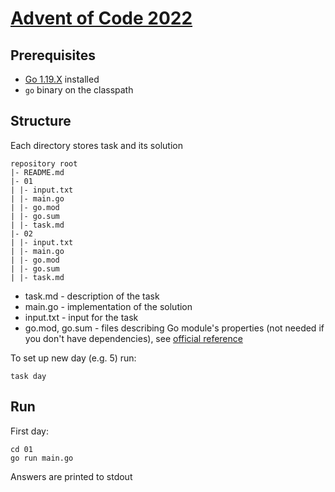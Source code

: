 # [Advent of Code 2022](https://adventofcode.com/2022/)

## Prerequisites

- [Go 1.19.X](https://go.dev/dl/) installed
- `go` binary on the classpath

## Structure

Each directory stores task and its solution
```text
repository root
|- README.md
|- 01
| |- input.txt
| |- main.go
| |- go.mod
| |- go.sum
| |- task.md
|- 02
| |- input.txt
| |- main.go
| |- go.mod
| |- go.sum
| |- task.md
```

- task.md - description of the task
- main.go - implementation of the solution
- input.txt - input for the task
- go.mod, go.sum - files describing Go module's properties (not needed if you don't have dependencies),
  see [official reference](https://go.dev/doc/modules/gomod-ref)

To set up new day (e.g. 5) run:

```shell
task day
```

## Run

First day:

```shell
cd 01
go run main.go
```

Answers are printed to stdout
